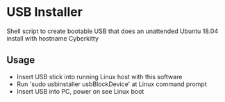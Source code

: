 # USB Installer

Shell script to create bootable USB that does an unattended Ubuntu 18.04 install with hostname Cyberkitty

## Usage
* Insert USB stick into running Linux host with this software
* Run 'sudo usbinstaller usbBlockDevice' at Linux command prompt
* Insert USB into PC, power on see Linux boot
